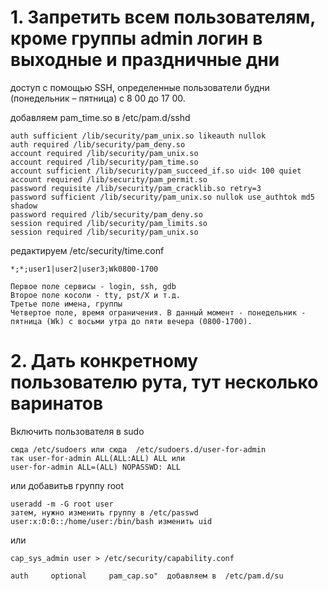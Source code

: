 # 1. Запретить всем пользователям, кроме группы admin логин в выходные и праздничные дни

доступ с помощью SSH, определенные пользователи
будни (понедельник – пятница) с 8 00 до 17 00. 

добавляем pam_time.so в /etc/pam.d/sshd

```auth required /lib/security/pam_env.so
auth sufficient /lib/security/pam_unix.so likeauth nullok
auth required /lib/security/pam_deny.so
account required /lib/security/pam_unix.so
account required /lib/security/pam_time.so
account sufficient /lib/security/pam_succeed_if.so uid< 100 quiet
account required /lib/security/pam_permit.so
password requisite /lib/security/pam_cracklib.so retry=3
password sufficient /lib/security/pam_unix.so nullok use_authtok md5 shadow
password required /lib/security/pam_deny.so
session required /lib/security/pam_limits.so
session required /lib/security/pam_unix.so
```
редактируем /etc/security/time.conf

```
*;*;user1|user2|user3;Wk0800-1700
```
```
Первое поле сервисы - login, ssh, gdb
Второе поле косоли - tty, pst/X и т.д.  
Третье поле имена, группы 
Четвертое поле, время ограничения. В данный момент - понедельник - пятница (Wk) с восьми утра до пяти вечера (0800-1700).
```

# 2. Дать конкретному пользователю рута, тут несколько варинатов

Включить пользователя в sudo
```
сюда /etc/sudoers или сюда  /etc/sudoers.d/user-for-admin
так user-for-admin ALL(ALL:ALL) ALL или 
user-for-admin ALL=(ALL) NOPASSWD: ALL
```

или добавитьв группу root
```
useradd -m -G root user
затем, нужно изменить группу в /etc/passwd
user:x:0:0::/home/user:/bin/bash изменить uid
```
или
```
cap_sys_admin user > /etc/security/capability.conf

auth     optional     pam_cap.so"  добавляем в  /etc/pam.d/su
```
